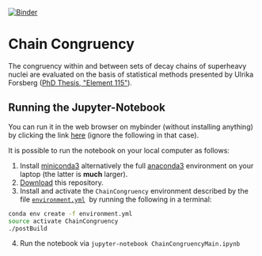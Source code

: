 [![Binder](https://mybinder.org/badge.svg)](https://mybinder.org/v2/gh/ASamarkRoth/ChainCongruency/master?filepath=ChainCongruencyMain.ipynb)

# Chain Congruency

The congruency within and between sets of decay chains of superheavy nuclei are evaluated on the basis of statistical methods presented by Ulrika Forsberg ([PhD Thesis, "Element 115"](http://portal.research.lu.se/portal/files/7495513/thesis.pdf)).

## Running the Jupyter-Notebook

You can run it in the web browser on mybinder (without installing anything) by clicking the link [here](https://mybinder.org/v2/gh/ASamarkRoth/ChainCongruency/master?filepath=ChainCongruencyMain.ipynb) (ignore the following in that case). 

It is possible to run the notebook on your local computer as follows:

1. Install [miniconda3](https://conda.io/miniconda.html) alternatively the full [anaconda3](https://www.anaconda.com/download) environment on your laptop (the latter is **much** larger).
2. [Download](https://github.com/ASamarkRoth/ChainCongruency/archive/master.zip) this repository.
3. Install and activate the `ChainCongruency` environment described by the file [`environment.yml`](/environment.yml)  by running the following in a terminal:

```bash
conda env create -f environment.yml
source activate ChainCongruency
./postBuild
```
4. Run the notebook via `jupyter-notebook ChainCongruencyMain.ipynb`

